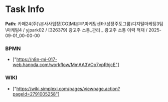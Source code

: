 # Task Info

**Path:** 카페24(주)\본사사업장\[CG]MI본부\마케팅센터\성장주도그룹\디지털마케팅3팀\마케팅4 / yjpark02 / [326379] 광고주 소통_관리 _ 광고주 소통 이력 적재 / 2025-09-01_00-00-00

### BPMN
- ["https://n8n-mi-017-web.hanpda.com/workflow/MmAA3VOo7vpRhjcE"]

### WIKI
- ["https://wiki.simplexi.com/pages/viewpage.action?pageId=2791005258"]

